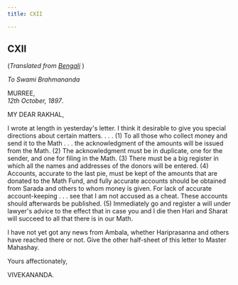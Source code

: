 ```yaml
---
title: CXII

---
```





  

  


## CXII

(*Translated from [Bengali](b8381e8112.pdf)* )

*To Swami Brahmananda*

MURREE,  
*12th October, 1897*.

MY DEAR RAKHAL,

I wrote at length in yesterday's letter. I think it desirable to give
you special directions about certain matters. . . . (1) To all those who
collect money and send it to the Math . . . the acknowledgment of the
amounts will be issued from the Math. (2) The acknowledgment must be in
duplicate, one for the sender, and one for filing in the Math. (3) There
must be a big register in which all the names and addresses of the
donors will be entered. (4) Accounts, accurate to the last pie, must be
kept of the amounts that are donated to the Math Fund, and fully
accurate accounts should be obtained from Sarada and others to whom
money is given. For lack of accurate account-keeping . . . see that I am
not accused as a cheat. These accounts should afterwards be published.
(5) Immediately go and register a will under lawyer's advice to the
effect that in case you and I die then Hari and Sharat will succeed to
all that there is in our Math.

I have not yet got any news from Ambala, whether Hariprasanna and others
have reached there or not. Give the other half-sheet of this letter to
Master Mahashay.

Yours affectionately,

VIVEKANANDA.


